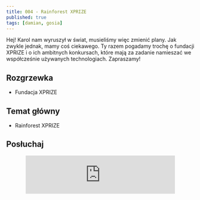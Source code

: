 ```yaml
---
title: 004 - Rainforest XPRIZE
published: true
tags: [damian, gosia]
---
```


Hej! Karol nam wyruszył w świat, musieliśmy więc zmienić plany. Jak zwykle jednak, mamy coś ciekawego. Ty razem pogadamy trochę o fundacji XPRIZE i o ich ambitnych konkursach, które mają za zadanie namieszać we współcześnie używanych technologiach. Zapraszamy!

<!--end_excerpt-->

## [](#header-2)Rozgrzewka

*   Fundacja XPRIZE


## [](#header-2)Temat główny

*   Rainforest XPRIZE


## [](#header-2)Posłuchaj

<p align="center">
<iframe src="https://anchor.fm/damian-melniczuk/embed/episodes/Rainforest-XPRIZE-ebfh2a" height="102px" width="400px" frameborder="0" scrolling="no"></iframe>
</p>